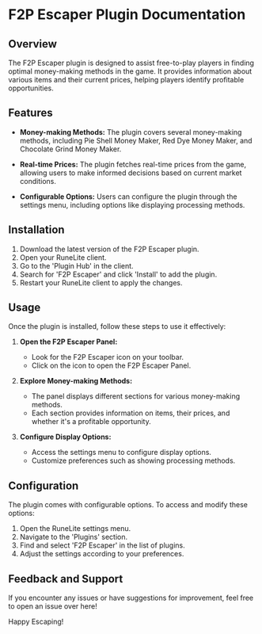 # F2P Escaper Plugin Documentation

## Overview

The F2P Escaper plugin is designed to assist free-to-play players in finding optimal money-making methods in the game. It provides information about various items and their current prices, helping players identify profitable opportunities.

## Features

- **Money-making Methods:** The plugin covers several money-making methods, including Pie Shell Money Maker, Red Dye Money Maker, and Chocolate Grind Money Maker.

- **Real-time Prices:** The plugin fetches real-time prices from the game, allowing users to make informed decisions based on current market conditions.

- **Configurable Options:** Users can configure the plugin through the settings menu, including options like displaying processing methods.

## Installation

1. Download the latest version of the F2P Escaper plugin.
2. Open your RuneLite client.
3. Go to the 'Plugin Hub' in the client.
4. Search for 'F2P Escaper' and click 'Install' to add the plugin.
5. Restart your RuneLite client to apply the changes.

## Usage

Once the plugin is installed, follow these steps to use it effectively:

1. **Open the F2P Escaper Panel:**
   - Look for the F2P Escaper icon on your toolbar.
   - Click on the icon to open the F2P Escaper Panel.

2. **Explore Money-making Methods:**
   - The panel displays different sections for various money-making methods.
   - Each section provides information on items, their prices, and whether it's a profitable opportunity.

3. **Configure Display Options:**
   - Access the settings menu to configure display options.
   - Customize preferences such as showing processing methods.

## Configuration

The plugin comes with configurable options. To access and modify these options:

1. Open the RuneLite settings menu.
2. Navigate to the 'Plugins' section.
3. Find and select 'F2P Escaper' in the list of plugins.
4. Adjust the settings according to your preferences.

## Feedback and Support

If you encounter any issues or have suggestions for improvement, feel free to open an issue over here!

Happy Escaping!
